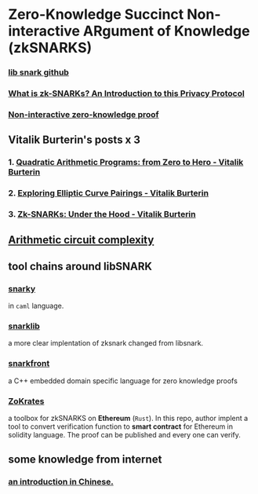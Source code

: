 #  Zero-Knowledge Succinct Non-interactive ARgument of Knowledge (zkSNARKS)

### [lib snark github](https://github.com/scipr-lab/libsnark.git)

### [What is zk-SNARKs? An Introduction to this Privacy Protocol](https://blockonomi.com/zk-snarks-privacy/)

### [Non-interactive zero-knowledge proof](https://en.wikipedia.org/wiki/Non-interactive_zero-knowledge_proof)

## Vitalik Burterin's posts x 3 

### 1. [Quadratic Arithmetic Programs: from Zero to Hero - Vitalik Burterin](https://medium.com/@VitalikButerin/quadratic-arithmetic-programs-from-zero-to-hero-f6d558cea649)

### 2. [Exploring Elliptic Curve Pairings - Vitalik Burterin](https://medium.com/@VitalikButerin/exploring-elliptic-curve-pairings-c73c1864e627)

### 3. [Zk-SNARKs: Under the Hood - Vitalik Burterin](https://medium.com/@VitalikButerin/zk-snarks-under-the-hood-b33151a013f6)


## [Arithmetic circuit complexity](https://en.wikipedia.org/wiki/Arithmetic_circuit_complexity)

## tool chains around libSNARK

### [snarky](https://github.com/o1-labs/snarky)
in `caml` language. 

### [snarklib](https://github.com/jancarlsson/snarklib)
a more clear implentation of zksnark changed from libsnark.
### [snarkfront](https://github.com/jancarlsson/snarkfront)
a C++ embedded domain specific language for zero knowledge proofs
### [ZoKrates](https://github.com/JacobEberhardt/ZoKrates)
a toolbox for zkSNARKS on **Ethereum** (`Rust`). In this repo, author implent a tool to convert verification function to **smart contract** for Ethereum in solidity language. The proof can be published and every one can verify.



## some knowledge from internet

### [an introduction in Chinese.](https://blockchain.iethpay.com/zero-knowledge-zkSNARKs.html)
